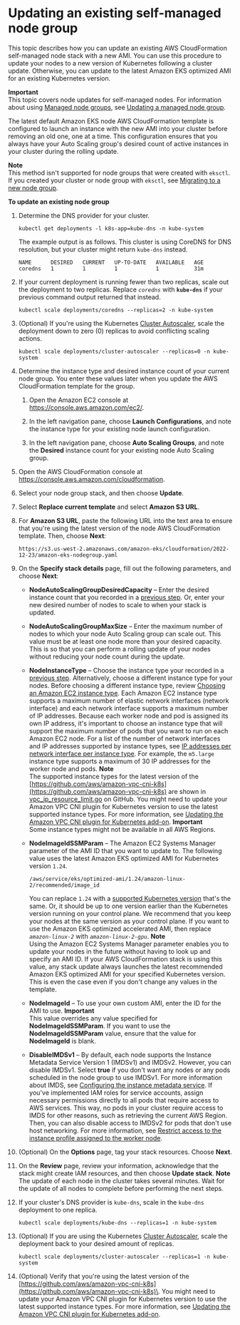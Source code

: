 # Updating an existing self\-managed node group<a name="update-stack"></a>

This topic describes how you can update an existing AWS CloudFormation self\-managed node stack with a new AMI\. You can use this procedure to update your nodes to a new version of Kubernetes following a cluster update\. Otherwise, you can update to the latest Amazon EKS optimized AMI for an existing Kubernetes version\.

**Important**  
This topic covers node updates for self\-managed nodes\. For information about using [Managed node groups](managed-node-groups.md), see [Updating a managed node group](update-managed-node-group.md)\.

The latest default Amazon EKS node AWS CloudFormation template is configured to launch an instance with the new AMI into your cluster before removing an old one, one at a time\. This configuration ensures that you always have your Auto Scaling group's desired count of active instances in your cluster during the rolling update\.

**Note**  
This method isn't supported for node groups that were created with `eksctl`\. If you created your cluster or node group with `eksctl`, see [Migrating to a new node group](migrate-stack.md)\.

**To update an existing node group**

1. Determine the DNS provider for your cluster\.

   ```
   kubectl get deployments -l k8s-app=kube-dns -n kube-system
   ```

   The example output is as follows\. This cluster is using CoreDNS for DNS resolution, but your cluster might return `kube-dns` instead\.

   ```
   NAME      DESIRED   CURRENT   UP-TO-DATE   AVAILABLE   AGE
   coredns   1         1         1            1           31m
   ```

1. If your current deployment is running fewer than two replicas, scale out the deployment to two replicas\. Replace *`coredns`* with **`kube-dns`** if your previous command output returned that instead\.

   ```
   kubectl scale deployments/coredns --replicas=2 -n kube-system
   ```

1. \(Optional\) If you're using the Kubernetes [Cluster Autoscaler](https://github.com/kubernetes/autoscaler/tree/master/cluster-autoscaler), scale the deployment down to zero \(0\) replicas to avoid conflicting scaling actions\.

   ```
   kubectl scale deployments/cluster-autoscaler --replicas=0 -n kube-system
   ```

1. <a name="existing-worker-settings-step"></a>Determine the instance type and desired instance count of your current node group\. You enter these values later when you update the AWS CloudFormation template for the group\.

   1. Open the Amazon EC2 console at [https://console\.aws\.amazon\.com/ec2/](https://console.aws.amazon.com/ec2/)\.

   1. In the left navigation pane, choose **Launch Configurations**, and note the instance type for your existing node launch configuration\.

   1. In the left navigation pane, choose **Auto Scaling Groups**, and note the **Desired** instance count for your existing node Auto Scaling group\.

1. Open the AWS CloudFormation console at [https://console\.aws\.amazon\.com/cloudformation](https://console.aws.amazon.com/cloudformation/)\.

1. Select your node group stack, and then choose **Update**\.

1. Select **Replace current template** and select **Amazon S3 URL**\.

1. For **Amazon S3 URL**, paste the following URL into the text area to ensure that you're using the latest version of the node AWS CloudFormation template\. Then, choose **Next**:

   ```
   https://s3.us-west-2.amazonaws.com/amazon-eks/cloudformation/2022-12-23/amazon-eks-nodegroup.yaml
   ```

1. On the **Specify stack details** page, fill out the following parameters, and choose **Next**:
   + **NodeAutoScalingGroupDesiredCapacity** – Enter the desired instance count that you recorded in a [previous step](#existing-worker-settings-step)\. Or, enter your new desired number of nodes to scale to when your stack is updated\.
   + **NodeAutoScalingGroupMaxSize** – Enter the maximum number of nodes to which your node Auto Scaling group can scale out\. This value must be at least one node more than your desired capacity\. This is so that you can perform a rolling update of your nodes without reducing your node count during the update\.
   + **NodeInstanceType** – Choose the instance type your recorded in a [previous step](#existing-worker-settings-step)\. Alternatively, choose a different instance type for your nodes\. Before choosing a different instance type, review [Choosing an Amazon EC2 instance type](choosing-instance-type.md)\. Each Amazon EC2 instance type supports a maximum number of elastic network interfaces \(network interface\) and each network interface supports a maximum number of IP addresses\. Because each worker node and pod is assigned its own IP address, it's important to choose an instance type that will support the maximum number of pods that you want to run on each Amazon EC2 node\. For a list of the number of network interfaces and IP addresses supported by instance types, see [ IP addresses per network interface per instance type](https://docs.aws.amazon.com/AWSEC2/latest/UserGuide/using-eni.html#AvailableIpPerENI)\. For example, the `m5.large` instance type supports a maximum of 30 IP addresses for the worker node and pods\.
**Note**  
The supported instance types for the latest version of the [https://github.com/aws/amazon-vpc-cni-k8s](https://github.com/aws/amazon-vpc-cni-k8s) are shown in [vpc\_ip\_resource\_limit\.go](https://github.com/aws/amazon-vpc-cni-k8s/blob/master/pkg/awsutils/vpc_ip_resource_limit.go) on GitHub\. You might need to update your Amazon VPC CNI plugin for Kubernetes version to use the latest supported instance types\. For more information, see [Updating the Amazon VPC CNI plugin for Kubernetes add\-on](managing-vpc-cni.md)\.
**Important**  
Some instance types might not be available in all AWS Regions\.
   + **NodeImageIdSSMParam** – The Amazon EC2 Systems Manager parameter of the AMI ID that you want to update to\. The following value uses the latest Amazon EKS optimized AMI for Kubernetes version `1.24`\.

     ```
     /aws/service/eks/optimized-ami/1.24/amazon-linux-2/recommended/image_id
     ```

     You can replace `1.24` with a [supported Kubernetes version](platform-versions.md) that's the same\. Or, it should be up to one version earlier than the Kubernetes version running on your control plane\. We recommend that you keep your nodes at the same version as your control plane\. If you want to use the Amazon EKS optimized accelerated AMI, then replace *`amazon-linux-2`* with *`amazon-linux-2-gpu`*\.
**Note**  
Using the Amazon EC2 Systems Manager parameter enables you to update your nodes in the future without having to look up and specify an AMI ID\. If your AWS CloudFormation stack is using this value, any stack update always launches the latest recommended Amazon EKS optimized AMI for your specified Kubernetes version\. This is even the case even if you don't change any values in the template\.
   + **NodeImageId** – To use your own custom AMI, enter the ID for the AMI to use\.
**Important**  
This value overrides any value specified for **NodeImageIdSSMParam**\. If you want to use the **NodeImageIdSSMParam** value, ensure that the value for **NodeImageId** is blank\.
   + **DisableIMDSv1** – By default, each node supports the Instance Metadata Service Version 1 \(IMDSv1\) and IMDSv2\. However, you can disable IMDSv1\. Select **true** if you don't want any nodes or any pods scheduled in the node group to use IMDSv1\. For more information about IMDS, see [Configuring the instance metadata service](https://docs.aws.amazon.com/AWSEC2/latest/UserGuide/configuring-instance-metadata-service.html)\. If you've implemented IAM roles for service accounts, assign necessary permissions directly to all pods that require access to AWS services\. This way, no pods in your cluster require access to IMDS for other reasons, such as retrieving the current AWS Region\. Then, you can also disable access to IMDSv2 for pods that don't use host networking\. For more information, see [Restrict access to the instance profile assigned to the worker node](https://aws.github.io/aws-eks-best-practices/security/docs/iam/#restrict-access-to-the-instance-profile-assigned-to-the-worker-node)\. 

1. \(Optional\) On the **Options** page, tag your stack resources\. Choose **Next**\.

1. On the **Review** page, review your information, acknowledge that the stack might create IAM resources, and then choose **Update stack**\.
**Note**  
The update of each node in the cluster takes several minutes\. Wait for the update of all nodes to complete before performing the next steps\.

1. If your cluster's DNS provider is `kube-dns`, scale in the `kube-dns` deployment to one replica\.

   ```
   kubectl scale deployments/kube-dns --replicas=1 -n kube-system
   ```

1. \(Optional\) If you are using the Kubernetes [Cluster Autoscaler](https://github.com/kubernetes/autoscaler/tree/master/cluster-autoscaler), scale the deployment back to your desired amount of replicas\.

   ```
   kubectl scale deployments/cluster-autoscaler --replicas=1 -n kube-system
   ```

1. \(Optional\) Verify that you're using the latest version of the [https://github.com/aws/amazon-vpc-cni-k8s](https://github.com/aws/amazon-vpc-cni-k8s)\. You might need to update your Amazon VPC CNI plugin for Kubernetes version to use the latest supported instance types\. For more information, see [Updating the Amazon VPC CNI plugin for Kubernetes add\-on](managing-vpc-cni.md)\.